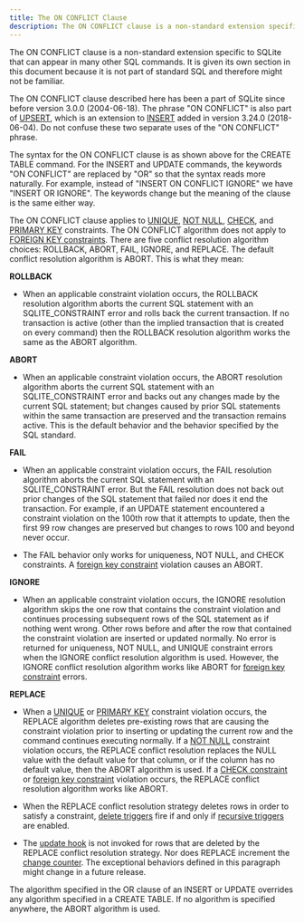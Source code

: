 ```yaml
---
title: The ON CONFLICT Clause
description: The ON CONFLICT clause is a non-standard extension specific to SQLite that can appear in many other SQL commands.
---
```


<!-- do-not-touch-svg-import: 'conflict.svg' -->

The ON CONFLICT clause is a non-standard extension specific to SQLite
that can appear in many other SQL commands. It is given its own section
in this document because it is not part of standard SQL and therefore
might not be familiar.

The ON CONFLICT clause described here has been a part of SQLite since
before version 3.0.0 (2004-06-18). The phrase "ON CONFLICT" is also part
of [UPSERT](lang_upsert), which is an extension to [INSERT](lang_insert)
added in version 3.24.0 (2018-06-04). Do not confuse these two separate
uses of the "ON CONFLICT" phrase.

The syntax for the ON CONFLICT clause is as shown above for the CREATE
TABLE command. For the INSERT and UPDATE commands, the keywords "ON
CONFLICT" are replaced by "OR" so that the syntax reads more naturally.
For example, instead of "INSERT ON CONFLICT IGNORE" we have "INSERT OR
IGNORE". The keywords change but the meaning of the clause is the same
either way.

The ON CONFLICT clause applies to
[UNIQUE](lang_createtable#uniqueconst), [NOT
NULL](lang_createtable#notnullconst), [CHECK](lang_createtable#ckconst),
and [PRIMARY KEY](lang_createtable#primkeyconst) constraints. The ON
CONFLICT algorithm does not apply to
<a href="https://www.sqlite.org/foreignkeys.html"
target="_blank">FOREIGN KEY constraints</a>. There are five conflict
resolution algorithm choices: ROLLBACK, ABORT, FAIL, IGNORE, and
REPLACE. The default conflict resolution algorithm is ABORT. This is
what they mean:

<div class="no-bullets-list">

**ROLLBACK**  
- When an applicable constraint violation occurs, the ROLLBACK resolution
algorithm aborts the current SQL statement with an SQLITE_CONSTRAINT
error and rolls back the current transaction. If no transaction is
active (other than the implied transaction that is created on every
command) then the ROLLBACK resolution algorithm works the same as the
ABORT algorithm.

**ABORT**  
- When an applicable constraint violation occurs, the ABORT resolution
algorithm aborts the current SQL statement with an SQLITE_CONSTRAINT
error and backs out any changes made by the current SQL statement; but
changes caused by prior SQL statements within the same transaction are
preserved and the transaction remains active. This is the default
behavior and the behavior specified by the SQL standard.

**FAIL**  
- When an applicable constraint violation occurs, the FAIL resolution
algorithm aborts the current SQL statement with an SQLITE_CONSTRAINT
error. But the FAIL resolution does not back out prior changes of the
SQL statement that failed nor does it end the transaction. For example,
if an UPDATE statement encountered a constraint violation on the 100th
row that it attempts to update, then the first 99 row changes are
preserved but changes to rows 100 and beyond never occur.

- The FAIL behavior only works for uniqueness, NOT NULL, and CHECK
constraints. A <a href="https://www.sqlite.org/foreignkeys.html"
target="_blank">foreign key constraint</a> violation causes an ABORT.

**IGNORE**  
- When an applicable constraint violation occurs, the IGNORE resolution
algorithm skips the one row that contains the constraint violation and
continues processing subsequent rows of the SQL statement as if nothing
went wrong. Other rows before and after the row that contained the
constraint violation are inserted or updated normally. No error is
returned for uniqueness, NOT NULL, and UNIQUE constraint errors when the
IGNORE conflict resolution algorithm is used. However, the IGNORE
conflict resolution algorithm works like ABORT for
<a href="https://www.sqlite.org/foreignkeys.html"
target="_blank">foreign key constraint</a> errors.

**REPLACE**  
- When a [UNIQUE](lang_createtable#uniqueconst) or [PRIMARY
KEY](lang_createtable#primkeyconst) constraint violation occurs, the
REPLACE algorithm deletes pre-existing rows that are causing the
constraint violation prior to inserting or updating the current row and
the command continues executing normally. If a [NOT
NULL](lang_createtable#notnullconst) constraint violation occurs, the
REPLACE conflict resolution replaces the NULL value with the default
value for that column, or if the column has no default value, then the
ABORT algorithm is used. If a [CHECK
constraint](lang_createtable#ckconst) or
<a href="https://www.sqlite.org/foreignkeys.html"
target="_blank">foreign key constraint</a> violation occurs, the REPLACE
conflict resolution algorithm works like ABORT.

- When the REPLACE conflict resolution strategy deletes rows in order to
satisfy a constraint, [delete triggers](lang_createtrigger) fire if and
only if
<a href="https://www.sqlite.org/pragma.html#pragma_recursive_triggers"
target="_blank">recursive triggers</a> are enabled.

- The <a href="https://www.sqlite.org/c3ref/update_hook.html"
target="_blank">update hook</a> is not invoked for rows that are deleted
by the REPLACE conflict resolution strategy. Nor does REPLACE increment
the <a href="https://www.sqlite.org/c3ref/changes.html"
target="_blank">change counter</a>. The exceptional behaviors defined in
this paragraph might change in a future release.

The algorithm specified in the OR clause of an INSERT or UPDATE
overrides any algorithm specified in a CREATE TABLE. If no algorithm is
specified anywhere, the ABORT algorithm is used.

</div>